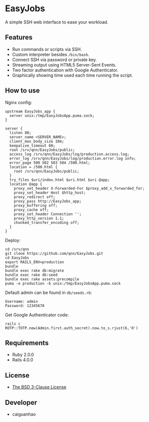 EasyJobs
========

A simple SSH web interface to ease your workload.

Features
--------

* Run commands or scripts via SSH.
* Custom interpreter besides ``/bin/bash``.
* Connect SSH via password or private key.
* Streaming output using HTML5 Server-Sent Events.
* Two factor authentication with Google Authenticator.
* Graphically showing time used each time running the script.

How to use
----------

Nginx config:

    upstream EasyJobs_app {
      server unix:/tmp/EasyJobsApp.puma.sock;
    }

    server {
      listen 80;
      server_name <SERVER_NAME>;
      client_max_body_size 10m;
      keepalive_timeout 60;
      root /srv/qnn/EasyJobs/public;
      access_log /srv/qnn/EasyJobs/log/production.access.log;
      error_log /srv/qnn/EasyJobs/log/production.error.log info;
      error_page 500 502 503 504 /500.html;
      location = /500.html {
        root /srv/qnn/EasyJobs/public;
      }
      try_files $uri/index.html $uri.html $uri @app;
      location @app {
        proxy_set_header X-Forwarded-For $proxy_add_x_forwarded_for;
        proxy_set_header Host $http_host;
        proxy_redirect off;
        proxy_pass http://EasyJobs_app;
        proxy_buffering off;
        proxy_cache off;
        proxy_set_header Connection '';
        proxy_http_version 1.1;
        chunked_transfer_encoding off;
      }
    }

Deploy:

    cd /srv/qnn
    git clone https://github.com/qnn/EasyJobs.git
    cd EasyJobs
    export RAILS_ENV=production
    bundle
    bundle exec rake db:migrate
    bundle exec rake db:seed
    bundle exec rake assets:precompile
    puma -e production -b unix:/tmp/EasyJobsApp.puma.sock

Default admin can be found in ``db/seeds.rb``:

    Username: admin
    Password: 12345678

Get Google Authenticator code:

    rails c
    ROTP::TOTP.new(Admin.first.auth_secret).now.to_s.rjust(6,'0')

Requirements
------------

* Ruby 2.0.0
* Rails 4.0.0

License
-------

* [The BSD 3-Clause License](https://github.com/qnn/EasyJobs/blob/master/LICENSE)

Developer
---------

* caiguanhao
